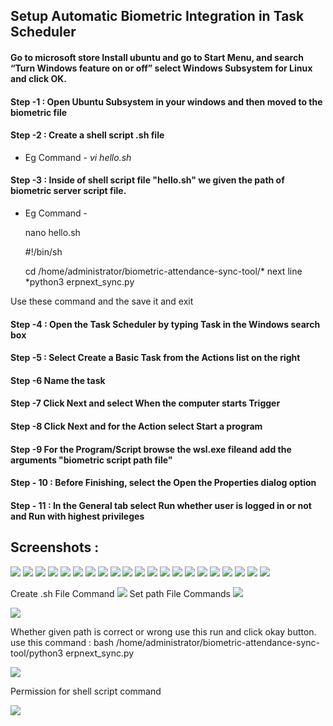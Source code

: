 ## Setup Automatic Biometric Integration in Task Scheduler
#### Go to microsoft store Install ubuntu and go to Start Menu, and search “Turn Windows feature on or off” select Windows Subsystem for Linux and click OK.
#### Step -1 : Open Ubuntu Subsystem in your windows and then moved to the biometric file
#### Step -2 : Create a shell script .sh file 
 * Eg Command - *vi hello.sh*
#### Step -3 : Inside of shell script file "hello.sh" we given the path of biometric server script file.
 * Eg Command - 
                <p> nano hello.sh </p> 
                <p>#!/bin/sh</p>
                <p>cd /home/administrator/biometric-attendance-sync-tool/* next line *python3 erpnext_sync.py </p>

Use these command and the save it and exit
#### Step -4 : Open the Task Scheduler by typing Task in the Windows search box
#### Step -5 : Select Create a Basic Task from the Actions list on the right
#### Step -6 Name the task
#### Step -7 Click Next and select When the computer starts Trigger
#### Step -8 Click Next and for the Action select Start a program
#### Step -9 For the Program/Script browse the wsl.exe fileand add the arguments "biometric script path file" 
#### Step - 10 : Before Finishing, select the Open the Properties dialog option
#### Step - 11 : In the General tab select Run whether user is logged in or not and Run with highest privileges

## Screenshots :

<img src="https://github.com/thirvusoft/thirvusoft-biometric/blob/latest_branch/assests/photo1657624308.jpeg">

<img src="https://github.com/thirvusoft/thirvusoft-biometric/blob/latest_branch/assests/photo1657624308%20(1).jpeg">

<img src="https://github.com/thirvusoft/thirvusoft-biometric/blob/latest_branch/assests/photo1657624308%20(2).jpeg">

<img src="https://github.com/thirvusoft/thirvusoft-biometric/blob/latest_branch/assests/photo1657624308%20(2).jpeg">

<img src="https://github.com/thirvusoft/thirvusoft-biometric/blob/latest_branch/assests/photo1657624308%20(3).jpeg" >

<img src="https://github.com/thirvusoft/thirvusoft-biometric/blob/latest_branch/assests/photo1657624308%20(4).jpeg" >

<img src="https://github.com/thirvusoft/thirvusoft-biometric/blob/latest_branch/assests/photo1657624308%20(5).jpeg" >

<img src="https://github.com/thirvusoft/thirvusoft-biometric/blob/latest_branch/assests/photo1657624308%20(6).jpeg" >

<img src="https://github.com/thirvusoft/thirvusoft-biometric/blob/latest_branch/assests/photo1657624308%20(7).jpeg" >

<img src="https://github.com/thirvusoft/thirvusoft-biometric/blob/latest_branch/assests/photo1657624308%20(8).jpeg" >

<img src="https://github.com/thirvusoft/thirvusoft-biometric/blob/latest_branch/assests/photo1657624308%20(9).jpeg" >

<img src="https://github.com/thirvusoft/thirvusoft-biometric/blob/latest_branch/assests/11.png" >

<img src="https://github.com/thirvusoft/thirvusoft-biometric/blob/latest_branch/assests/12.png" >

<img src="https://github.com/thirvusoft/thirvusoft-biometric/blob/latest_branch/assests/13.png" >

<img src="https://github.com/thirvusoft/thirvusoft-biometric/blob/latest_branch/assests/14.png" >

<img src="https://github.com/thirvusoft/thirvusoft-biometric/blob/latest_branch/assests/15.png" >

<img src="https://github.com/thirvusoft/thirvusoft-biometric/blob/latest_branch/assests/Screenshot from 2022-11-08 10-54-48.png" >

<img src="https://github.com/thirvusoft/thirvusoft-biometric/blob/latest_branch/assests/16.png" >

<img src="https://github.com/thirvusoft/thirvusoft-biometric/blob/latest_branch/assests/17.png" >

<img src="https://github.com/thirvusoft/thirvusoft-biometric/blob/latest_branch/assests/18.png" >

<img src="https://github.com/thirvusoft/thirvusoft-biometric/blob/latest_branch/assests/19.png" >

Create .sh File Command 
<img src="https://github.com/thirvusoft/thirvusoft-biometric/blob/latest_branch/assests/20.png" >
Set path File Commands
<img src="https://github.com/thirvusoft/thirvusoft-biometric/blob/latest_branch/assests/21.png" >

<img src="https://github.com/thirvusoft/thirvusoft-biometric/blob/latest_branch/assests/22.png" >

Whether given path is correct or wrong use this run and click okay button. 
use this command : bash /home/administrator/biometric-attendance-sync-tool/python3 erpnext_sync.py 

<img src="https://github.com/thirvusoft/thirvusoft-biometric/blob/latest_branch/assests/23.png" >

Permission for shell script command

<img src="https://github.com/thirvusoft/thirvusoft-biometric/blob/latest_branch/assests/photo1657624572.jpeg" >
